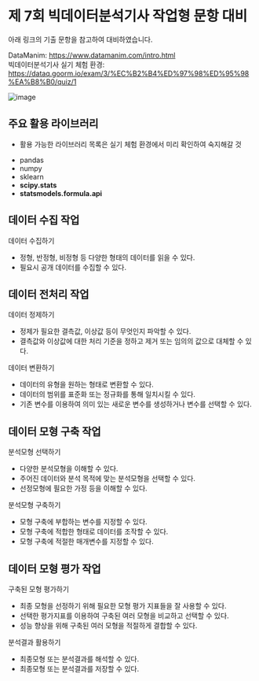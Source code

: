 # 제 7회 빅데이터분석기사 작업형 문항 대비

아래 링크의 기출 문항을 참고하여 대비하였습니다. <br>

DataManim: https://www.datamanim.com/intro.html <br>
빅데이터분석기사 실기 체험 환경: https://dataq.goorm.io/exam/3/%EC%B2%B4%ED%97%98%ED%95%98%EA%B8%B0/quiz/1 <br>

![image](https://github.com/kosonkh7/Data_Analysis_Portfolio/assets/83086978/f2dab1da-236a-4127-8ab8-fed428ff02d3)


## 주요 활용 라이브러리

* 활용 가능한 라이브러리 목록은 실기 체험 환경에서 미리 확인하여 숙지해갈 것 
- pandas
- numpy
- sklearn
- <b>scipy.stats</b>
- <b>statsmodels.formula.api</b>

## 데이터 수집 작업

데이터 수집하기 
- 정형, 반정형, 비정형 등 다양한 형태의 데이터를 읽을 수 있다.
- 필요시 공개 데이터를 수집할 수 있다.
  

## 데이터 전처리 작업

데이터 정제하기
- 정제가 필요한 결측값, 이상값 등이 무엇인지 파악할 수 있다.
- 결측값와 이상값에 대한 처리 기준을 정하고 제거 또는 임의의 값으로 대체할 수 있다.

데이터 변환하기
-	데이터의 유형을 원하는 형태로 변환할 수 있다.
-	데이터의 범위를 표준화 또는 정규화를 통해 일치시킬 수 있다.
-	기존 변수를 이용하여 의미 있는 새로운 변수를 생성하거나 변수를 선택할 수 있다.


## 데이터 모형 구축 작업

분석모형 선택하기
- 다양한 분석모형을 이해할 수 있다.
- 주어진 데이터와 분석 목적에 맞는 분석모형을 선택할 수 있다.
- 선정모형에 필요한 가정 등을 이해할 수 있다.

분석모형 구축하기
- 모형 구축에 부합하는 변수를 지정할 수 있다.
- 모형 구축에 적합한 형태로 데이터를 조작할 수 있다.
- 모형 구축에 적절한 매개변수를 지정할 수 있다.


## 데이터 모형 평가 작업

구축된 모형 평가하기
- 최종 모형을 선정하기 위해 필요한 모형 평가 지표들을 잘 사용할 수 있다.
- 선택한 평가지표를 이용하여 구축된 여러 모형을 비교하고 선택할 수 있다.
- 성능 향상을 위해 구축된 여러 모형을 적절하게 결합할 수 있다.

분석결과 활용하기
- 최종모형 또는 분석결과를 해석할 수 있다.
- 최종모형 또는 분석결과를 저장할 수 있다.

